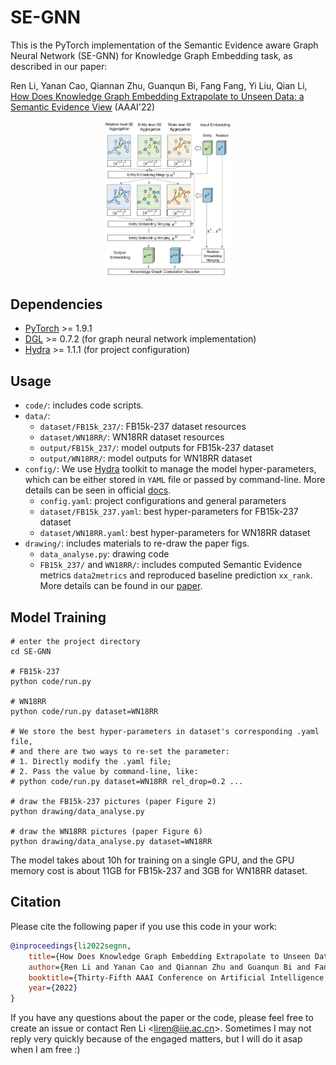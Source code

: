 # SE-GNN
This is the PyTorch implementation of the Semantic Evidence aware Graph Neural Network (SE-GNN) for Knowledge Graph Embedding task, as described in our paper: 

Ren Li, Yanan Cao, Qiannan Zhu, Guanqun Bi, Fang Fang, Yi Liu, Qian Li, [How Does Knowledge Graph Embedding Extrapolate
to Unseen Data: a Semantic Evidence View](https://arxiv.org/pdf/2109.11800.pdf) (AAAI'22)

<kbd>
    <div align=center>
        <img src="./overview.png" width="40%" alt="SE-GNN"/>
    </div>
</kbd>

## Dependencies
- [PyTorch](https://pytorch.org/) >= 1.9.1
- [DGL](https://www.dgl.ai/) >= 0.7.2 (for graph neural network implementation)
- [Hydra](https://hydra.cc/) >= 1.1.1 (for project configuration)

## Usage
- `code/`: includes code scripts.
- `data/`: 
    - `dataset/FB15k_237/`: FB15k-237 dataset resources
    - `dataset/WN18RR/`: WN18RR dataset resources
    - `output/FB15k_237/`: model outputs for FB15k-237 dataset
    - `output/WN18RR/`: model outputs for WN18RR dataset
- `config/`: We use [Hydra](https://hydra.cc/) toolkit to manage the model hyper-parameters, which can be either stored in `YAML` file or passed by command-line. More details can be seen in official [docs](https://hydra.cc/docs/intro/).
    - `config.yaml`: project configurations and general parameters
    - `dataset/FB15k_237.yaml`: best hyper-parameters for FB15k-237 dataset
    - `dataset/WN18RR.yaml`: best hyper-parameters for WN18RR dataset
- `drawing/`: includes materials to re-draw the paper figs. 
    - `data_analyse.py`: drawing code
    - `FB15k_237/` and `WN18RR/`: includes computed Semantic Evidence metrics `data2metrics` and reproduced baseline prediction `xx_rank`. More details can be found in our [paper](https://arxiv.org/pdf/2109.11800.pdf).

## Model Training
```shell script
# enter the project directory
cd SE-GNN

# FB15k-237
python code/run.py 

# WN18RR
python code/run.py dataset=WN18RR

# We store the best hyper-parameters in dataset's corresponding .yaml file, 
# and there are two ways to re-set the parameter:
# 1. Directly modify the .yaml file;
# 2. Pass the value by command-line, like:
# python code/run.py dataset=WN18RR rel_drop=0.2 ...

# draw the FB15k-237 pictures (paper Figure 2)
python drawing/data_analyse.py

# draw the WN18RR pictures (paper Figure 6)
python drawing/data_analyse.py dataset=WN18RR
``` 

The model takes about 10h for training on a single GPU, and the GPU memory cost is about 11GB for FB15k-237 and 3GB for WN18RR dataset.

## Citation
Please cite the following paper if you use this code in your work:
```bibtex
@inproceedings{li2022segnn,
    title={How Does Knowledge Graph Embedding Extrapolate to Unseen Data: a Semantic Evidence View},
    author={Ren Li and Yanan Cao and Qiannan Zhu and Guanqun Bi and Fang Fang and Yi Liu and Qian Li},
    booktitle={Thirty-Fifth AAAI Conference on Artificial Intelligence, AAAI 2022},
    year={2022}
}
```
If you have any questions about the paper or the code, please feel free to create an issue or contact Ren Li \<liren@iie.ac.cn\>.
Sometimes I may not reply very quickly because of the engaged matters, but I will do it asap when I am free :)

